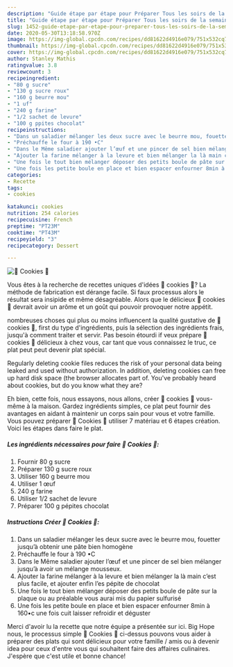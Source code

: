 ```yaml
---
description: "Guide étape par étape pour Préparer Tous les soirs de la semaine 🍪 Cookies 🍪"
title: "Guide étape par étape pour Préparer Tous les soirs de la semaine 🍪 Cookies 🍪"
slug: 1452-guide-etape-par-etape-pour-preparer-tous-les-soirs-de-la-semaine-cookies
date: 2020-05-30T13:18:58.970Z
image: https://img-global.cpcdn.com/recipes/dd81622d4916e079/751x532cq70/🍪-cookies-🍪-photo-principale-de-la-recette.jpg
thumbnail: https://img-global.cpcdn.com/recipes/dd81622d4916e079/751x532cq70/🍪-cookies-🍪-photo-principale-de-la-recette.jpg
cover: https://img-global.cpcdn.com/recipes/dd81622d4916e079/751x532cq70/🍪-cookies-🍪-photo-principale-de-la-recette.jpg
author: Stanley Mathis
ratingvalue: 3.8
reviewcount: 3
recipeingredient:
- "80 g sucre"
- "130 g sucre roux"
- "160 g beurre mou"
- "1 uf"
- "240 g farine"
- "1/2 sachet de levure"
- "100 g ppites chocolat"
recipeinstructions:
- "Dans un saladier mélanger les deux sucre avec le beurre mou, fouetter jusqu’à obtenir une pâte bien homogène"
- "Préchauffe le four à 190 •C"
- "Dans le Même saladier ajouter l’œuf et une pincer de sel bien mélanger jusqu’à avoir un mélange mousseux."
- "Ajouter la farine mélanger à la levure et bien mélanger la là main c’est plus facile, et ajouter enfin l’es pépite de chocolat"
- "Une fois le tout bien mélanger déposer des petits boule de pâte sur la plaque ou au préalable vous aurai mis du papier sulfurisé"
- "Une fois les petite boule en place et bien espacer enfourner 8min à 160•c une fois cuit laisser refroidir et déguster"
categories:
- Recette
tags:
- cookies

katakunci: cookies 
nutrition: 254 calories
recipecuisine: French
preptime: "PT23M"
cooktime: "PT43M"
recipeyield: "3"
recipecategory: Dessert

---
```



![🍪 Cookies 🍪](https://img-global.cpcdn.com/recipes/dd81622d4916e079/751x532cq70/🍪-cookies-🍪-photo-principale-de-la-recette.jpg)

Vous êtes à la recherche de recettes uniques d'idées 🍪 cookies 🍪? La méthode de fabrication est dérange facile. Si faux processus alors le résultat sera insipide et même désagréable. Alors que le délicieux 🍪 cookies 🍪 devrait avoir un arôme et un goût qui pouvoir provoquer notre appétit.

nombreuses choses qui plus ou moins influencent la qualité gustative de 🍪 cookies 🍪, first du type d'ingrédients, puis la sélection des ingrédients frais, jusqu'à comment traiter et servir. Pas besoin étourdi if veux prépare 🍪 cookies 🍪 délicieux à chez vous, car tant que vous connaissez le truc, ce plat peut peut devenir plat spécial.

Regularly deleting cookie files reduces the risk of your personal data being leaked and used without authorization. In addition, deleting cookies can free up hard disk space (the browser allocates part of. You&#39;ve probably heard about cookies, but do you know what they are?


Eh bien, cette fois, nous essayons, nous allons, créer 🍪 cookies 🍪 vous-même à la maison. Gardez ingrédients simples, ce plat peut fournir des avantages en aidant à maintenir un corps sain pour vous et votre famille. Vous pouvez préparer 🍪 Cookies 🍪 utiliser 7 matériau et 6 étapes création. Voici les étapes dans faire le plat.

<!--inarticleads1-->

##### Les ingrédients nécessaires pour faire 🍪 Cookies 🍪:

1. Fournir 80 g sucre
1. Préparer 130 g sucre roux
1. Utiliser 160 g beurre mou
1. Utiliser 1 œuf
1.  240 g farine
1. Utiliser 1/2 sachet de levure
1. Préparer 100 g pépites chocolat




<!--inarticleads2-->

##### Instructions Créer 🍪 Cookies 🍪:

1. Dans un saladier mélanger les deux sucre avec le beurre mou, fouetter jusqu’à obtenir une pâte bien homogène
1. Préchauffe le four à 190 •C
1. Dans le Même saladier ajouter l’œuf et une pincer de sel bien mélanger jusqu’à avoir un mélange mousseux.
1. Ajouter la farine mélanger à la levure et bien mélanger la là main c’est plus facile, et ajouter enfin l’es pépite de chocolat
1. Une fois le tout bien mélanger déposer des petits boule de pâte sur la plaque ou au préalable vous aurai mis du papier sulfurisé
1. Une fois les petite boule en place et bien espacer enfourner 8min à 160•c une fois cuit laisser refroidir et déguster





Merci d'avoir lu la recette que notre équipe a présentée sur ici. Big Hope nous, le processus simple 🍪 Cookies 🍪 ci-dessus pouvons vous aider à préparer des plats qui sont délicieux pour votre famille / amis ou à devenir idea pour ceux d'entre vous qui souhaitent faire des affaires culinaires. J'espère que c'est utile et bonne chance!
